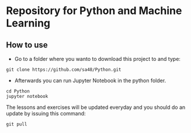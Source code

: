 # Repository for Python and Machine Learning

## How to use

* Go to a folder where you wanto to download this project to and type:
~~~~
git clone https://github.com/sa48/Python.git
~~~~

* Afterwards you can run Jupyter Notebook in the python folder.

~~~~
cd Python
jupyter notebook
~~~~

The lessons and exercises will be updated everyday and you should do an update by issuing this command:

~~~~
git pull
~~~~
